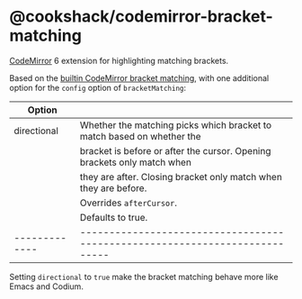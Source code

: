 # @cookshack/codemirror-bracket-matching

[CodeMirror](https://codemirror.net/) 6 extension for highlighting matching brackets.

Based on the [builtin CodeMirror bracket matching](https://codemirror.net/docs/ref/#language.bracketMatching), with
one additional option for the `config` option of `bracketMatching`:

| Option      |                                                                           |
|-------------|---------------------------------------------------------------------------|
| directional | Whether the matching picks which bracket to match based on whether the    |
|             | bracket is before or after the cursor. Opening brackets only match when   |
|             | they are after. Closing bracket only match when they are before.          |
|             | Overrides `afterCursor`.                                                  |
|             | Defaults to true.                                                         |
|-------------|---------------------------------------------------------------------------|

Setting `directional` to `true` make the bracket matching behave more like Emacs
and Codium.
